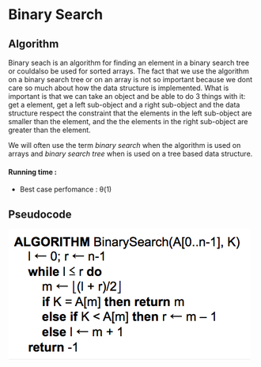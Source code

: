 # Binary Search

## Algorithm

Binary seach is an algorithm for finding an element in a binary search tree or couldalso be used for sorted arrays. The fact that we use the algorithm on a binary search tree or on an array is not so important because we dont care so much about how the data structure is implemented. What is important is that we can take an object and be able to do 3 things with it: get a element, get a left sub-object and a right sub-object and the data structure respect the constraint that the elements in the left sub-object are smaller than the element, and the the elements in the right sub-object are greater than the element.

We will often use the term *binary search* when the algorithm is used on arrays and *binary search tree* when is used on a tree based data structure.

#### Running time :
  - Best case perfomance : θ(1)

## Pseudocode

![binarySearch](fig/binarySearch.png)

